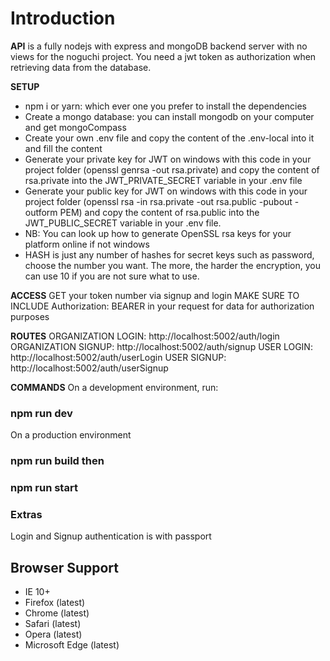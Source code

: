 Introduction
============

**API** is a fully nodejs with express and mongoDB backend server with no views for the noguchi project. You need a jwt token as authorization when retrieving data from the database.

**SETUP**
-   npm i or yarn: which ever one you prefer to install the dependencies
-   Create a mongo database: you can install mongodb on your computer and get mongoCompass
-   Create your own .env file and copy the content of the .env-local into it and fill the content
-   Generate your private key for JWT on windows with this code in your project folder (openssl genrsa -out rsa.private) and copy the content of rsa.private into the JWT_PRIVATE_SECRET variable in your .env file
-   Generate your public key for JWT on windows with this code in your project folder (openssl rsa -in rsa.private -out rsa.public -pubout -outform PEM) and copy the content of rsa.public into the JWT_PUBLIC_SECRET variable in your .env file.
- NB: You can look up how to generate OpenSSL rsa keys for your platform online if not windows
- HASH is just any number of hashes for secret keys such as password, choose the number you want. The more, the harder the encryption, you can use 10 if you are not sure what to use.

**ACCESS**
GET your token number via signup and login
MAKE SURE TO INCLUDE Authorization: BEARER <token> in your request for data for authorization purposes

**ROUTES**
ORGANIZATION LOGIN: http://localhost:5002/auth/login
ORGANIZATION SIGNUP: http://localhost:5002/auth/signup
USER LOGIN: http://localhost:5002/auth/userLogin
USER SIGNUP: http://localhost:5002/auth/userSignup

**COMMANDS**
On a development environment, run:
### npm run dev

On a production environment
### npm run build then
### npm run start

### Extras
Login and Signup authentication is with passport

Browser Support
---------------
- IE 10+
- Firefox (latest)
- Chrome (latest)
- Safari (latest)
- Opera (latest)
- Microsoft Edge (latest)